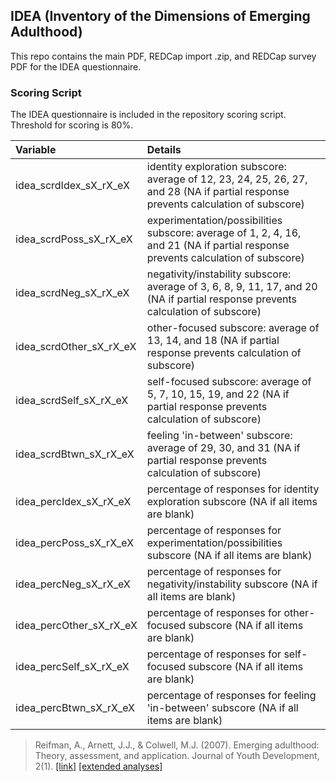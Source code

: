 ## IDEA (Inventory of the Dimensions of Emerging Adulthood)

This repo contains the main PDF, REDCap import .zip, and REDCap survey PDF for the IDEA questionnaire.


### Scoring Script
The IDEA questionnaire is included in the repository scoring script. Threshold for scoring is 80%.

| Variable | Details |
| :--  | :--  |
| idea_scrdIdex_sX_rX_eX | identity exploration subscore: average of 12, 23, 24, 25, 26, 27, and 28 (NA if partial response prevents calculation of subscore) |
| idea_scrdPoss_sX_rX_eX | experimentation/possibilities subscore: average of 1, 2, 4, 16, and 21 (NA if partial response prevents calculation of subscore) |
| idea_scrdNeg_sX_rX_eX | negativity/instability subscore: average of 3, 6, 8, 9, 11, 17, and 20 (NA if partial response prevents calculation of subscore) |
| idea_scrdOther_sX_rX_eX | other-focused subscore: average of 13, 14, and 18 (NA if partial response prevents calculation of subscore) |
| idea_scrdSelf_sX_rX_eX | self-focused subscore: average of 5, 7, 10, 15, 19, and 22 (NA if partial response prevents calculation of subscore) |
| idea_scrdBtwn_sX_rX_eX | feeling 'in-between' subscore: average of 29, 30, and 31 (NA if partial response prevents calculation of subscore) |
| idea_percIdex_sX_rX_eX | percentage of responses for identity exploration subscore (NA if all items are blank) |
| idea_percPoss_sX_rX_eX | percentage of responses for experimentation/possibilities subscore (NA if all items are blank) |
| idea_percNeg_sX_rX_eX | percentage of responses for negativity/instability subscore (NA if all items are blank) |
| idea_percOther_sX_rX_eX | percentage of responses for other-focused subscore (NA if all items are blank) |
| idea_percSelf_sX_rX_eX | percentage of responses for self-focused subscore (NA if all items are blank) |
| idea_percBtwn_sX_rX_eX | percentage of responses for feeling 'in-between' subscore (NA if all items are blank) |

> Reifman, A., Arnett, J.J., & Colwell, M.J. (2007). Emerging adulthood: Theory, assessment, and application. Journal of Youth Development, 2(1). [[link]](https://jyd.pitt.edu/ojs/jyd/article/view/359) [[extended analyses]](https://www.researchgate.net/publication/301689240_The_IDEA_Inventory_of_the_Dimensions_of_Emerging_Adulthood_Extended_analyses_to_accompany_Reifman_Arnett_Colwell_2007_Journal_of_Youth_Development)